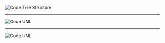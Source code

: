 


![Code Tree Structure](https://github.com/muarshad01/Microservices-in-Go/blob/main/images/code_tree.png)

***

![Code UML](https://github.com/muarshad01/Microservices-in-Go/blob/main/images/broker-code-uml.png)

***

![Code UML](https://github.com/muarshad01/Microservices-in-Go/blob/main/images/input-output.png)
